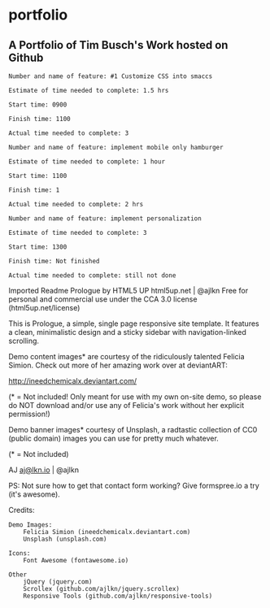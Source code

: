# portfolio
## A Portfolio of Tim Busch's Work hosted on Github 

```
Number and name of feature: #1 Customize CSS into smaccs 

Estimate of time needed to complete: 1.5 hrs 

Start time: 0900

Finish time: 1100

Actual time needed to complete: 3
```

```
Number and name of feature: implement mobile only hamburger 

Estimate of time needed to complete: 1 hour

Start time: 1100

Finish time: 1 

Actual time needed to complete: 2 hrs
```

```
Number and name of feature: implement personalization

Estimate of time needed to complete: 3

Start time: 1300

Finish time: Not finished

Actual time needed to complete: still not done 
```

 
 Imported Readme 
Prologue by HTML5 UP
html5up.net | @ajlkn
Free for personal and commercial use under the CCA 3.0 license (html5up.net/license)


This is Prologue, a simple, single page responsive site template. It features a
clean, minimalistic design and a sticky sidebar with navigation-linked scrolling.

Demo content images* are courtesy of the ridiculously talented Felicia Simion. Check out
more of her amazing work over at deviantART:

http://ineedchemicalx.deviantart.com/

(* = Not included! Only meant for use with my own on-site demo, so please do NOT download
and/or use any of Felicia's work without her explicit permission!)

Demo banner images* courtesy of Unsplash, a radtastic collection of CC0 (public domain)
images you can use for pretty much whatever.

(* = Not included)

AJ
aj@lkn.io | @ajlkn

PS: Not sure how to get that contact form working? Give formspree.io a try (it's awesome).


Credits:

	Demo Images:
		Felicia Simion (ineedchemicalx.deviantart.com)
		Unsplash (unsplash.com)

	Icons:
		Font Awesome (fontawesome.io)

	Other
		jQuery (jquery.com)
		Scrollex (github.com/ajlkn/jquery.scrollex)
		Responsive Tools (github.com/ajlkn/responsive-tools)